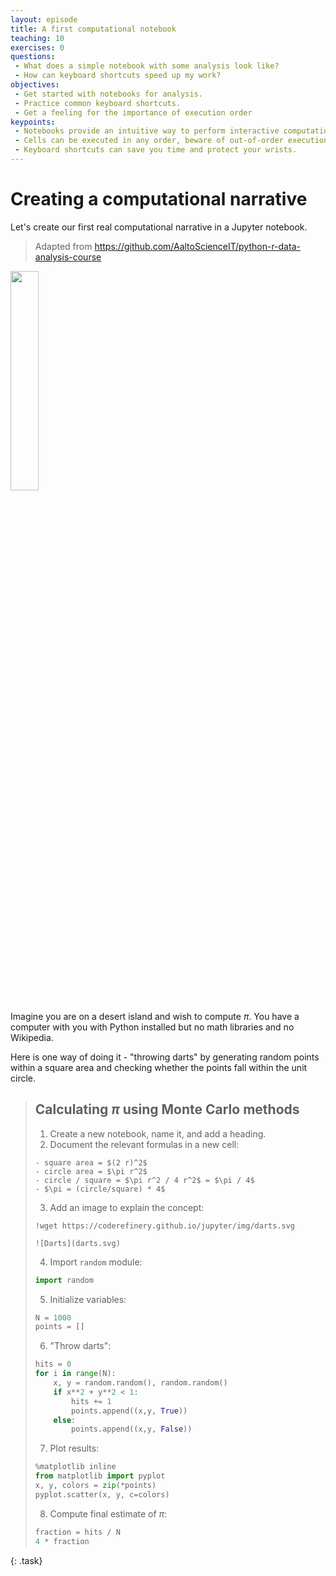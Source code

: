 ```yaml
---
layout: episode
title: A first computational notebook
teaching: 10
exercises: 0
questions:
 - What does a simple notebook with some analysis look like?
 - How can keyboard shortcuts speed up my work?
objectives:
 - Get started with notebooks for analysis.
 - Practice common keyboard shortcuts.
 - Get a feeling for the importance of execution order
keypoints:
 - Notebooks provide an intuitive way to perform interactive computational work.
 - Cells can be executed in any order, beware of out-of-order execution bugs!
 - Keyboard shortcuts can save you time and protect your wrists.
---
```


# Creating a computational narrative

Let's create our first real computational narrative in a Jupyter notebook.
> Adapted from https://github.com/AaltoScienceIT/python-r-data-analysis-course

<img src="{{ site.baseurl }}/img/pi_with_darts.png" width="30%">

Imagine you are on a desert island and wish to compute $\pi$. 
You have a computer with you with Python installed but no 
math libraries and no Wikipedia.

Here is one way of doing it - "throwing darts" by generating 
random points within a square area and checking whether the points 
fall within the unit circle.

> ## Calculating $\pi$ using Monte Carlo methods
> 
> 1. Create a new notebook, name it, and add a heading.
> 2. Document the relevant formulas in a new cell:
>  ```
>  - square area = $(2 r)^2$
>  - circle area = $\pi r^2$
>  - circle / square = $\pi r^2 / 4 r^2$ = $\pi / 4$
>  - $\pi = (circle/square) * 4$
>  ```
>
> 3. Add an image to explain the concept:
> ```
> !wget https://coderefinery.github.io/jupyter/img/darts.svg
> ```
> ```
> ![Darts](darts.svg)
> ```
>
> 4. Import `random` module:
> ```python
> import random
> ```
> 
> 5. Initialize variables:
> ```python
> N = 1000
> points = []
> ```
> 
> 6. "Throw darts":
> ```python
> hits = 0
> for i in range(N):
>     x, y = random.random(), random.random()
>     if x**2 + y**2 < 1:
>         hits += 1
>         points.append((x,y, True))
>     else:
>         points.append((x,y, False))
> ```
> 
> 7. Plot results:
> ```python
> %matplotlib inline
> from matplotlib import pyplot
> x, y, colors = zip(*points)
> pyplot.scatter(x, y, c=colors)
> ```
> 
> 8. Compute final estimate of $\pi$:
> ```python
> fraction = hits / N
> 4 * fraction
> ```
{: .task}

